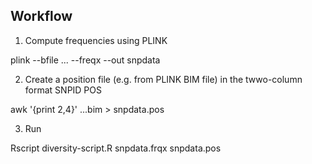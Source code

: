
## Workflow

1) Compute frequencies using PLINK

plink --bfile ... --freqx  --out snpdata

2) Create a position file (e.g. from PLINK BIM file)
in the twwo-column format SNPID POS

awk '{print $2,$4}' ...bim > snpdata.pos

3) Run

Rscript diversity-script.R snpdata.frqx snpdata.pos 

